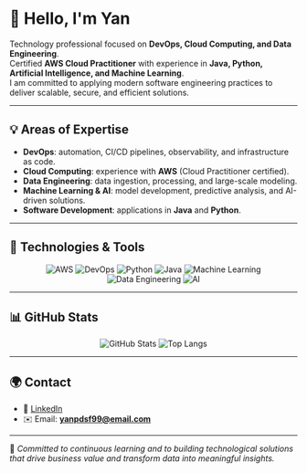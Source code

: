 # 👋 Hello, I'm Yan

Technology professional focused on **DevOps, Cloud Computing, and Data Engineering**.  
Certified **AWS Cloud Practitioner** with experience in **Java, Python, Artificial Intelligence, and Machine Learning**.  
I am committed to applying modern software engineering practices to deliver scalable, secure, and efficient solutions.

---

## 💡 Areas of Expertise
- **DevOps**: automation, CI/CD pipelines, observability, and infrastructure as code.  
- **Cloud Computing**: experience with **AWS** (Cloud Practitioner certified).  
- **Data Engineering**: data ingestion, processing, and large-scale modeling.  
- **Machine Learning & AI**: model development, predictive analysis, and AI-driven solutions.  
- **Software Development**: applications in **Java** and **Python**.

---

## 🚀 Technologies & Tools
<div align="center">
  
![AWS](https://img.shields.io/badge/AWS-232F3E?style=for-the-badge&logo=amazonaws&logoColor=white)
![DevOps](https://img.shields.io/badge/DevOps-0A66C2?style=for-the-badge&logo=azuredevops&logoColor=white)
![Python](https://img.shields.io/badge/Python-3776AB?style=for-the-badge&logo=python&logoColor=white)
![Java](https://img.shields.io/badge/Java-ED8B00?style=for-the-badge&logo=openjdk&logoColor=white)
![Machine Learning](https://img.shields.io/badge/Machine%20Learning-FF6F00?style=for-the-badge&logo=tensorflow&logoColor=white)
![Data Engineering](https://img.shields.io/badge/Data%20Engineering-4CAF50?style=for-the-badge&logo=apachehadoop&logoColor=white)
![AI](https://img.shields.io/badge/Artificial%20Intelligence-121212?style=for-the-badge&logo=OpenAI&logoColor=white)

</div>

---

## 📊 GitHub Stats
<div align="center">

![GitHub Stats](https://github-readme-stats.vercel.app/api?username=YanPedro00&show_icons=true&theme=radical)
![Top Langs](https://github-readme-stats.vercel.app/api/top-langs/?username=YanPedro00&layout=compact&theme=radical)

</div>

---

## 🌍 Contact
- 💼 [LinkedIn](https://www.linkedin.com/in/yan-sousa-0963a0204/)  
- ✉️ Email: **yanpdsf99@email.com**

---

📌 _Committed to continuous learning and to building technological solutions that drive business value and transform data into meaningful insights._
